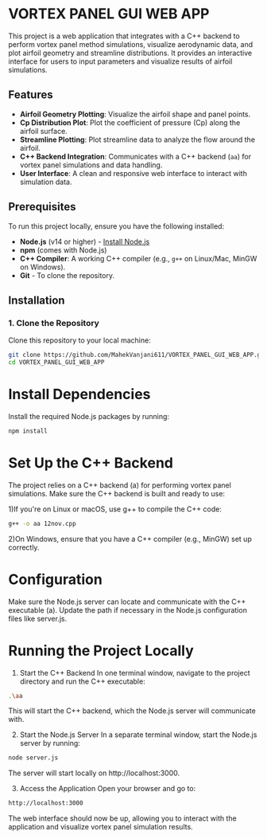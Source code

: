 # VORTEX PANEL GUI WEB APP

This project is a web application that integrates with a C++ backend to perform vortex panel method simulations, visualize aerodynamic data, and plot airfoil geometry and streamline distributions. It provides an interactive interface for users to input parameters and visualize results of airfoil simulations.

## Features

- **Airfoil Geometry Plotting**: Visualize the airfoil shape and panel points.
- **Cp Distribution Plot**: Plot the coefficient of pressure (Cp) along the airfoil surface.
- **Streamline Plotting**: Plot streamline data to analyze the flow around the airfoil.
- **C++ Backend Integration**: Communicates with a C++ backend (`aa`) for vortex panel simulations and data handling.
- **User Interface**: A clean and responsive web interface to interact with simulation data.

## Prerequisites

To run this project locally, ensure you have the following installed:

- **Node.js** (v14 or higher) - [Install Node.js](https://nodejs.org/)
- **npm** (comes with Node.js)
- **C++ Compiler**: A working C++ compiler (e.g., `g++` on Linux/Mac, MinGW on Windows).
- **Git** - To clone the repository.

## Installation

### 1. Clone the Repository

Clone this repository to your local machine:

```bash
git clone https://github.com/MahekVanjani611/VORTEX_PANEL_GUI_WEB_APP.git
cd VORTEX_PANEL_GUI_WEB_APP
```
# Install Dependencies
Install the required Node.js packages by running:
```bash
npm install
```
# Set Up the C++ Backend
The project relies on a C++ backend (a) for performing vortex panel simulations. Make sure the C++ backend is built and ready to use:

1)If you're on Linux or macOS, use g++ to compile the C++ code:
```bash
g++ -o aa 12nov.cpp
```
2)On Windows, ensure that you have a C++ compiler (e.g., MinGW) set up correctly.
 
# Configuration
Make sure the Node.js server can locate and communicate with the C++ executable (a). Update the path if necessary in the Node.js configuration files like server.js.

# Running the Project Locally
1. Start the C++ Backend
In one terminal window, navigate to the project directory and run the C++ executable:
```bash
.\aa
```
This will start the C++ backend, which the Node.js server will communicate with.

2. Start the Node.js Server
In a separate terminal window, start the Node.js server by running:

```bash
node server.js
```
The server will start locally on http://localhost:3000.

3. Access the Application
Open your browser and go to:
```bash
http://localhost:3000
```
The web interface should now be up, allowing you to interact with the application and visualize vortex panel simulation results.
